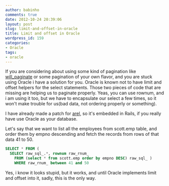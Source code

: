 ```yaml
---
author: babinho
comments: true
date: 2012-10-24 20:39:06
layout: post
slug: limit-and-offset-in-oracle
title: Limit and offset in Oracle
wordpress_id: 159
categories:
- Oracle
tags:
- oracle
---
```


If you are considering about using some kind of pagination like [will_paginate](https://github.com/mislav/will_paginate) or some pagination of your own flavor, and you are stuck using Oracle i have a solution for you. Oracle is known not to have limit and offset helpers for the select statements. Those two pieces of code that are missing are helping us to paginate properly. Yeas, you can use rownum, and i am using it too, but we have to encapsulate our select a few times, so it won't make trouble for us(bad data, not ordering properly or something).

I have already made a patch for [arel](https://github.com/rails/arel), so it's embedded in Rails, if you really have use Oracle as your database.

Let's say that we want to list all the employees from scott.emp table, and order them by empno descending and fetch the records from  rows of that data 41 to 50.

```sql
SELECT * FROM (
  SELECT raw_sql_.*, rownum raw_rnum_
    FROM (select * from scott.emp order by empno DESC) raw_sql_ )
    WHERE raw_rnum_ between 41 and 50
```

Yes, i know it looks stupid, but it works, and until Oracle implements limit and offset into it, sadly, this is the only way.

